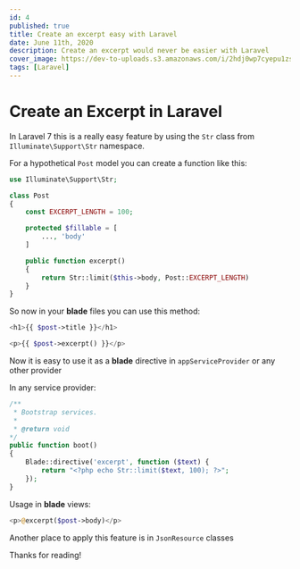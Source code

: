 ```yaml
---
id: 4
published: true
title: Create an excerpt easy with Laravel
date: June 11th, 2020
description: Create an excerpt would never be easier with Laravel
cover_image: https://dev-to-uploads.s3.amazonaws.com/i/2hdj0wp7cyepu1zsccx7.png
tags: [Laravel]
---
```


# Create an Excerpt in Laravel

In Laravel 7 this is a really easy feature by using the `Str` class from `Illuminate\Support\Str` namespace.

For a hypothetical `Post` model you can create a function like this:

```php
use Illuminate\Support\Str;

class Post
{
    const EXCERPT_LENGTH = 100;

    protected $fillable = [
        ..., 'body'
    ]

    public function excerpt()
    {
        return Str::limit($this->body, Post::EXCERPT_LENGTH)
    }
}
```

So now in your **blade** files you can use this method:

```php
<h1>{{ $post->title }}</h1>

<p>{{ $post->excerpt() }}</p>

```

Now it is easy to use it as a **blade** directive in `appServiceProvider` or any other provider

In any service provider:

```php
/**
 * Bootstrap services.
 *
 * @return void
*/
public function boot()
{
    Blade::directive('excerpt', function ($text) {
        return "<?php echo Str::limit($text, 100); ?>";
    });
}
```

Usage in **blade** views:


```php
<p>@excerpt($post->body)</p>
```

Another place to apply this feature is in `JsonResource` classes

Thanks for reading!
